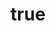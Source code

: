 ---
title:
  en: "Navigation"
  de: "Navigation"
header:
  en: "Header"
  de: "Header"
home:
  en: "Home"
  de: "Startseite"
aboutUs:
  en: "About us"
  de: "Über Uns"
ourCourses:
  en: "Our courses"
  de: "Unsere Kurse"
ourTeam:
  en: "Our team"
  de: "Unser Team"
news:
  en: "Latest news"
  de: "Nachrichten"
contactUs:
  en: "Contact us"
  de: "Kontakt"
classRegistration:
  en: "Class registration"
  de: "Kursanmeldung"
privacyPolicy:
  en: "Privacy policy"
  de: "Datenschutz"
legal:
  en: "Legal notice"
  de: "Impressum"
ageGroup:
  en: "Age group"
  de: "Alter"
time:
  en: "Time"
  de: "Zeit"
price:
  en: "Price"
  de: "Preis"
timetable:
  en: "Timetable"
  de: "Stundenplan"
send:
  en: "Send"
  de: "Senden"
foooter:
  en: "Footer"
  de: "Footer"
navigationLinks:
  en: "Navigation links"
  de: "Navigation links"
other:
  en: "Other links"
  de: "Weitere Links"
connect:
  en: "Connect with us"
  de: "KONTAKT"
whatsapp:
  en: "Feel free to WhatsApp me"
  de: "Gerne WhatsApp"
email:
  en: "Email"
  de: "Email"
description:
  en: "Description"
  de: "Beschreibung"
---